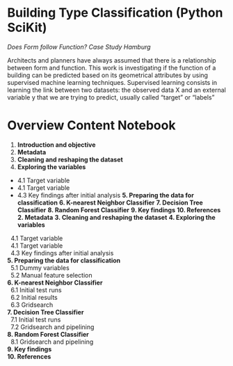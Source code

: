 # Building Type Classification (Python SciKit)
*Does Form follow Function? Case Study Hamburg*

Architects and planners have always assumed that there is a relationship between form and function. This work is investigating if the function of a building can be predicted based on its geometrical attributes by using supervised machine learning techniques. Supervised learning consists in learning the link between two datasets: the observed data X and an external variable y that we are trying to predict, usually called “target” or “labels”

# Overview Content Notebook

1. **Introduction and objective**
2. **Metadata**
3. **Cleaning and reshaping the dataset**
4. **Exploring the variables**
  * 4.1 Target variable
   * 4.1 Target variable
   *  4.3 Key findings after initial analysis
**5. Preparing the data for classification**
**6. K-nearest Neighbor Classifier**
**7. Decision Tree Classifier**
**8. Random Forest Classifier**
**9. Key findings**
**10. References**
**2. Metadata**
**3. Cleaning and reshaping the dataset**
**4. Exploring the variables**


   &nbsp;&nbsp;4.1 Target variable <br>
   &nbsp;&nbsp;4.1 Target variable<br>
   &nbsp;&nbsp;4.3 Key findings after initial analysis<br>
**5. Preparing the data for classification**<br>
   &nbsp;&nbsp;5.1 Dummy variables<br>
   &nbsp;&nbsp;5.2 Manual feature selection<br>
**6. K-nearest Neighbor Classifier**<br>
   &nbsp;&nbsp;6.1 Initial test runs<br>
   &nbsp;&nbsp;6.2 Initial results<br>
   &nbsp;&nbsp;6.3 Gridsearch<br>
**7. Decision Tree Classifier**<br>
   &nbsp;&nbsp;7.1 Initial test runs<br>
   &nbsp;&nbsp;7.2 Gridsearch and pipelining<br>
**8. Random Forest Classifier**<br>
   &nbsp;&nbsp;8.1 Gridsearch and pipelining<br>
**9. Key findings<br>
10. References**

